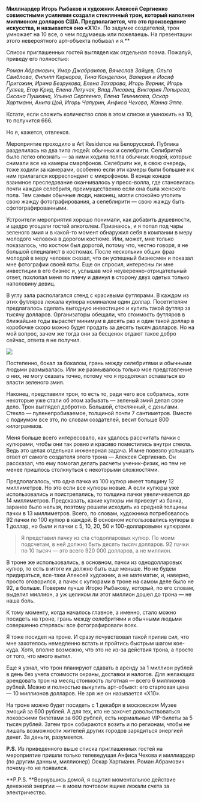**Миллиардер Игорь Рыбаков и художник Алексей Сергиенко совместными усилиями создали стеклянный трон, который наполнен миллионом долларов США. Предполагается, что это произведение искусства, и называется оно «X**10». По задумке создателей, трон умножает на 10 все, о чем подумаешь или пожелаешь. На презентации этого невероятного арт-объекта побывал и я.**

Список приглашенных гостей выглядел как отдельная поэма. Пожалуй, приведу его полностью:

_Роман Абрамович, Умар Джабраилов, Вячеслав Зайцев, Ольга Свиблова, Филипп Киркоров, Тина Канделаки, Валерия и Иосиф Пригожин, Ирина Безрукова, Елена Захарова, Игорь Верник, Игорь Гуляев, Егор Крид, Елена Летучая, Влад Лисовец, Виктория Лопырева, Оксана Пушкина, Ульяна Сергеенко, Елена Темникова, Оскар Хартманн, Анита Цой, Игорь Чапурин, Анфиса Чехова, Жанна Эпле._

Кстати, если сложить количество слов в этом списке и умножить на 10, то получится 666.

Но я, кажется, отвлекся.

Мероприятие проходило в Art Residence на Белорусской. Публика разделилась на два типа людей: обычных и селебрити. Селибритей было легко опознать — за ними ходила толпа обычных людей, которые снимали все на камеры смартфонов. Селебрити же, в свою очередь, тоже ходили за камерами, особенно если эти камеры были большие и к ним прилагался корреспондент с микрофоном. В конце концов взаимное преследование оканчивалось у пресс-волла, где становилась почти каждая селебритя, преимущественно если она была женского пола. Тем самым обычные люди, наконец, могли спокойно утолить свою жажду фотографирования, а селеблирити — свою жажду быть сфотографированными.

Устроители мероприятия хорошо понимали, как добавить душевности, и щедро угощали гостей алкоголем. Признаюсь, и я попал под чары зеленого змия и в какой-то момент обнаружил себя в компании в меру молодого человека в дорогом костюме. Или, может, мне только показалось, что костюм был дорогой, потому что, честно говоря, я не большой специалист в костюмах. После нескольких общих фраз молодой в меру человек сказал, что он успешный бизнесмен и показал мне фотографии своей яхты. Еще он спросил, интересны ли мне инвестиции в его бизнес и, услышав мой неуверенно-отрицательный ответ, похлопал меня по плечу и двинул в сторону двух одетых только наполовину девиц.

В углу зала располагался стенд с красивыми футлярами. В каждом из этих футляров лежала купюра номиналом один доллар. Посетителям предлагалось сделать выгодную инвестицию и купить такой футляр за тысячу долларов. Организаторы обещали, что стоимость футляров в ближайшие годы вырастет минимум в десять раз и один такой доллар в коробочке скоро можно будет продать за десять тысяч долларов. Но на мой вопрос, зачем же тогда они за бесценок отдают такое добро сейчас, ответа я не получил.

![](https://assets.discours.io/unsafe/900x/production/image/5f8e4960-150d-11ea-bbda-eb03383b97f2.jpeg)

Постепенно, бокал за бокалом, грань между селебритями и обычными людьми размывалась. Или же размывалось только мое представление о них, не могу сказать точно, потому что я продолжал оставаться во власти зеленого змия.  


Наконец, представили трон, то есть то, ради чего все собрались, хотя некоторые уже стали об этом забывать — зеленый змий делал свое дело. Трон выглядел добротно. Большой, стеклянный, с деньгами. Стекло — пуленепробиваемое, толщиной почти 7 сантиметров. Вместе с подиумом все это, по словам создателей, весит больше 800 килограммов.

Меня больше всего интересовало, как удалось рассчитать пачки с купюрами, чтобы они так ровно и красиво поместились внутри стекла. Ведь это целая отдельная инженерная задача. И мне повезло услышать ответ от самого создателя этого трона — Алексея Сергиенко. Он рассказал, что ему помогал делать расчеты ученик-физик, но тем не менее пришлось столкнуться с некоторыми сложностями.

Предполагалось, что одна пачка из 100 купюр имеет толщину 12 миллиметров. Но это если все купюры новые. А если купюры уже использовались и поистрепались, то толщина пачки увеличивается до 14 миллиметров. Предсказать, какие купюры им привезут из банка, заранее было нельзя, поэтому решили исходить из средней толщины пачки в 13 миллиметров. Всего, по словам, художника потребовалось 92 пачки по 100 купюр в каждой. В основном использовались купюры в 1 доллар, но были и пачки с 5, 10, 20, 50 и 100-долларовыми купюрами.

> Я представил пачку из ста стодолларовых купюр. По моим подсчетам, в ней должно быть десять тысяч долларов. 92 пачки по 10 тысяч — это всего 920 000 долларов, а не миллион.

В троне же использовались, в основном, пачки из однодолларовых купюр, то есть в итоге их должно быть еще меньше. Но не будем придираться, все-таки Алексей художник, а не математик, и, наверно, просто оговорился, а пачек с купюрами в троне на самом деле было не 92, а больше. Поверим лучше Игорю Рыбакову, который, по его словам, выделил миллион, а уж целиком ли этот миллион дошел до трона **—** не наша боль.

К тому моменту, когда началось главное, а именно, стало можно посидеть на троне, грань между селебритями и обычными людьми совершенно стерлась: все фотографировали всех.

Я тоже посидел на троне. И сразу почувствовал такой прилив сил, что мне захотелось немедленно встать и пройтись быстрым шагом кое-куда. Хотя, вполне возможно, что это не из-за действия трона, а просто от того, что много выпил.

Еще я узнал, что трон планируют сдавать в аренду за 1 миллион рублей в день без учета стоимости охраны, доставки и налогов. Для желающих арендовать трон на месяц стоимость льготная — всего 6 миллионов рублей. Можно и полностью выкупить арт-объект: его стартовая цена — 10 миллионов долларов. Не зря же он называется «X10».

На троне можно будет посидеть с 1 декабря в московском Музее эмоций за 600 рублей. А для тех, кто не захочет довольствоваться лоховскими билетами за 600 рублей, есть нормальные VIP-билеты за 5 тысяч рублей. Затем трон собираются возить и по регионам, чтобы не лишать возможности жителей других городов зарядиться энергией денег. За деньги, разумеется.

**P.S.** Из приведенного выше списка приглашенных гостей на мероприятие пришли только телеведущая Анфиса Чехова и миллиардер (по другим данным, миллионер) Оскар Хартманн. Роман Абрамович почему-то не появился.

**P.P.S. **Вернувшись домой, я ощутил моментальное действие денежной энергии — в моем почтовом ящике лежали счета за электричество.   

